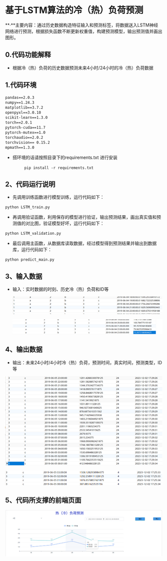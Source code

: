 # 基于LSTM算法的冷（热）负荷预测

**·**主要内容：通过历史数据构造特征输入和预测标签，将数据送入LSTM神经网络进行预测，根据损失函数不断更新权重值，构建预测模型，输出预测值并画出图形。

## 0.代码功能解释

- 根据冷（热）负荷的历史数据预测未来4小时/24小时的冷（热）负荷数据

  


## 1.代码环境

```
pandas==2.0.3
numpy==1.24.3
matplotlib==3.7.2
openpyxl==3.0.10
scikit-learn==1.3.0
torch==2.0.1
pytorch-cuda==11.7
pytorch-mutex==1.0
torchaudio==2.0.2
torchvision== 0.15.2
mpmath==1.3.0
```

- 搭环境的话请按照目录下的requirements.txt 进行安装

​                ```		pip install -r requirements.txt```

## 2、代码运行说明

- 先调用训练函数进行模型训练，运行代码如下：


```
python LSTM_train.py
```

- 再调用验证函数，利用保存的模型进行验证，输出预测结果，画出真实值和预测值的对比图，验证模型好坏，运行代码如下： 

```
python LSTM_validation.py
```

- 最后调用主函数，从数据库读取数据，经过模型得到预测结果并输出到数据库，运行代码如下：

```
python predict_main.py
```

## 3、输入数据

- 输入：实时数据的时刻、历史冷（热）负荷和ID等

  

  ![image](https://github.com/CPES-EMS/LSTM--/blob/main/%E5%86%B7%EF%BC%88%E7%83%AD%EF%BC%89%E8%B4%9F%E8%8D%B7%E9%A2%84%E6%B5%8B/20231202172730.png)

  

  ![image](https://github.com/CPES-EMS/LSTM--/blob/main/%E5%86%B7%EF%BC%88%E7%83%AD%EF%BC%89%E8%B4%9F%E8%8D%B7%E9%A2%84%E6%B5%8B/20231202172723.png)
  
  

## 4、输出数据

- 输出：未来24小时/4小时冷（热）负荷，预测时间，真实时间，预测类型，ID等



![image](https://github.com/CPES-EMS/LSTM--/blob/main/%E5%86%B7%EF%BC%88%E7%83%AD%EF%BC%89%E8%B4%9F%E8%8D%B7%E9%A2%84%E6%B5%8B/20231202173124.png)



![image](https://github.com/CPES-EMS/LSTM--/blob/main/%E5%86%B7%EF%BC%88%E7%83%AD%EF%BC%89%E8%B4%9F%E8%8D%B7%E9%A2%84%E6%B5%8B/20231202173731.png)



## 5、代码所支撑的前端页面

![image](https://github.com/CPES-EMS/LSTM--/blob/main/%E5%86%B7%EF%BC%88%E7%83%AD%EF%BC%89%E8%B4%9F%E8%8D%B7%E9%A2%84%E6%B5%8B/20231129145359.png)
